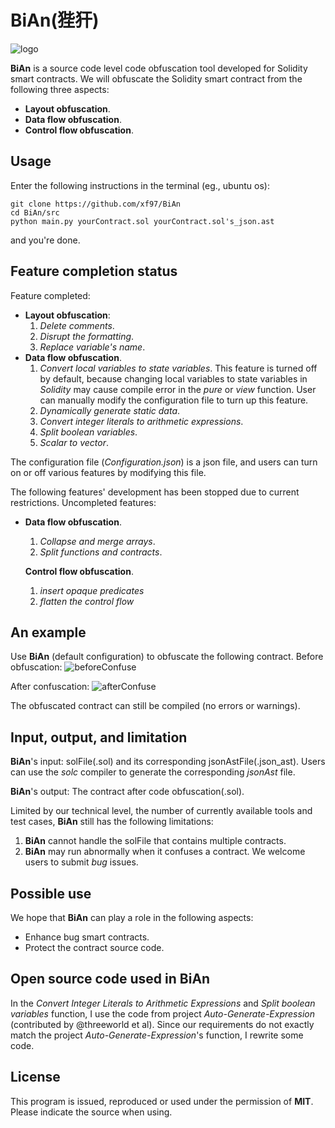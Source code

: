 # BiAn(狴犴)
![logo](BiAnLogo.png)

**BiAn** is a source code level code obfuscation tool developed for Solidity smart contracts. We will obfuscate the Solidity smart contract from the following three aspects:
+ **Layout obfuscation**. 
+ **Data flow obfuscation**. 
+ **Control flow obfuscation**.

## Usage
Enter the following instructions in the terminal (eg., ubuntu os):
```
git clone https://github.com/xf97/BiAn
cd BiAn/src
python main.py yourContract.sol yourContract.sol's_json.ast
```
and you're done.

## Feature completion status
Feature completed:
+ **Layout obfuscation**:
    1. *Delete comments*.
    2. *Disrupt the formatting*.
    3. *Replace variable's name*.
+ **Data flow obfuscation**.
    1. *Convert local variables to state variables*. This feature is turned off by default, because changing local variables to state variables in *Solidity* may cause compile error in the *pure* or *view* function. User can manually modify the configuration file to turn up this feature.
    2. *Dynamically generate static data*.
    3. *Convert integer literals to arithmetic expressions*.
    4. *Split boolean variables*.
    5. *Scalar to vector*.

The configuration file (*Configuration.json*) is a json file, and users can turn on or off various features by modifying this file.

The following features' development has been stopped due to current restrictions. Uncompleted features:
+ **Data flow obfuscation**.
    1. *Collapse and merge arrays*.
    2. *Split functions and contracts*.
    
  **Control flow obfuscation**.
    1. *insert opaque predicates*
    2. *flatten the control flow*

## An example
Use **BiAn** (default configuration) to obfuscate the following contract.
Before obfuscation:
![beforeConfuse](beforeConfuse.png)

After confuscation:
![afterConfuse](afterConfuse.png)

The obfuscated contract can still be compiled (no errors or warnings).

## Input, output, and limitation
**BiAn**'s input: solFile(.sol) and its corresponding jsonAstFile(.json_ast). Users can use the *solc* compiler to generate the corresponding *jsonAst* file.

**BiAn**'s output: The contract after code obfuscation(.sol).

Limited by our technical level, the number of currently available tools and test cases, **BiAn** still has the following limitations:
1. **BiAn** cannot handle the solFile that contains multiple contracts.
2. **BiAn** may run abnormally when it confuses a contract. We welcome users to submit *bug* issues.

## Possible use 
We hope that **BiAn** can play a role in the following aspects:
+ Enhance bug smart contracts.
+ Protect the contract source code.

## Open source code used in **BiAn**
In the *Convert Integer Literals to Arithmetic Expressions* and *Split boolean variables* function, I use the code from project *Auto-Generate-Expression* (contributed by @threeworld et al). Since our requirements do not exactly match the project *Auto-Generate-Expression*'s function, I rewrite some code.

## License
This program is issued, reproduced or used under the permission of **MIT**. Please indicate the source when using.

